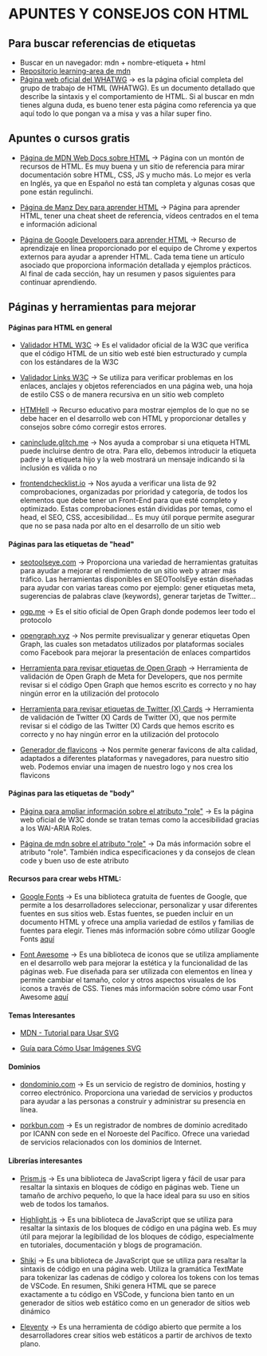 # APUNTES Y CONSEJOS CON HTML
## Para buscar referencias de etiquetas
- Buscar en un navegador: mdn + nombre-etiqueta + html 
- [Repositorio learning-area de mdn](https://github.com/mdn/learning-area)
- [Página web oficial del WHATWG](https://html.spec.whatwg.org/multipage/) -> es la página oficial completa del grupo de trabajo de HTML (WHATWG). Es un documento detallado que describe la sintaxis y el comportamiento de HTML. Si al buscar en mdn tienes alguna duda, es bueno tener esta página como referencia ya que aquí todo lo que pongan va a misa y vas a hilar super fino.

## Apuntes o cursos gratis
- [Página de MDN Web Docs sobre HTML](https://developer.mozilla.org/en/docs/Web/HTML) -> Página con un montón de recursos de HTML. Es muy buena y un sitio de referencia para mirar documentación sobre HTML, CSS, JS y mucho más. Lo mejor es verla en Inglés, ya que en Español no está tan completa y algunas cosas que pone están regulinchi.

- [Página de Manz Dev para aprender HTML](https://lenguajehtml.com/) -> Página para aprender HTML, tener una cheat sheet de referencia, vídeos centrados en el tema e información adicional

- [Página de Google Developers para aprender HTML](https://web.dev/learn/html) -> Recurso de aprendizaje en línea proporcionado por el equipo de Chrome y expertos externos para ayudar a aprender HTML. Cada tema tiene un artículo asociado que proporciona información detallada y ejemplos prácticos. Al final de cada sección, hay un resumen y pasos siguientes para continuar aprendiendo.

## Páginas y herramientas para mejorar
#### Páginas para HTML en general
- [Validador HTML W3C](https://validator.w3.org/) -> Es el validador oficial de la W3C que verifica que el código HTML de un sitio web esté bien estructurado y cumpla con los estándares de la W3C

- [Validador Links W3C](https://validator.w3.org/checklink) -> Se utiliza para verificar problemas en los enlaces, anclajes y objetos referenciados en una página web, una hoja de estilo CSS o de manera recursiva en un sitio web completo
  
- [HTMHell](https://www.htmhell.dev/) -> Recurso educativo para mostrar ejemplos de lo que no se debe hacer en el desarrollo web con HTML y proporcionar detalles y consejos sobre cómo corregir estos errores.

- [caninclude.glitch.me](https://caninclude.glitch.me/) -> Nos ayuda a comprobar si una etiqueta HTML puede incluirse dentro de otra. Para ello, debemos introducir la etiqueta padre y la etiqueta hijo y la web mostrará un mensaje indicando si la inclusión es válida o no

- [frontendchecklist.io](https://frontendchecklist.io/) -> Nos ayuda a verificar una lista de 92 comprobaciones, organizadas por prioridad y categoría, de todos los elementos que debe tener un Front-End para que esté completo y optimizado. Estas comprobaciones están divididas por temas, como el head, el SEO, CSS, accesibilidad... Es muy útil porque permite asegurar que no se pasa nada por alto en el desarrollo de un sitio web

#### Páginas para las etiquetas de "head"

- [seotoolseye.com](https://seotoolseye.com/) -> Proporciona una variedad de herramientas gratuitas para ayudar a mejorar el rendimiento de un sitio web y atraer más tráfico. Las herramientas disponibles en SEOToolsEye están diseñadas para ayudar con varias tareas como por ejemplo: gener etiquetas meta, sugerencias de palabras clave (keywords), generar tarjetas de Twitter...

- [ogp.me](https://ogp.me/) -> Es el sitio oficial de Open Graph donde podemos leer todo el protocolo

- [opengraph.xyz](https://www.opengraph.xyz/) -> Nos permite previsualizar y generar etiquetas Open Graph, las cuales son metadatos utilizados por plataformas sociales como Facebook para mejorar la presentación de enlaces compartidos

- [Herramienta para revisar etiquetas de Open Graph](https://developers.facebook.com/tools/debug/) -> Herramienta de validación de Open Graph de Meta for Developers, que nos permite revisar si el código Open Graph que hemos escrito es correcto y no hay ningún error en la utilización del protocolo

- [Herramienta para revisar etiquetas de Twitter (X) Cards](https://cards-dev.twitter.com/validator) -> Herramienta de validación de Twitter (X) Cards de Twitter (X), que nos permite revisar si el código de las Twitter (X) Cards que hemos escrito es correcto y no hay ningún error en la utilización del protocolo

- [Generador de flavicons](https://realfavicongenerator.net/) -> Nos permite generar favicons de alta calidad, adaptados a diferentes plataformas y navegadores, para nuestro sitio web. Podemos enviar una imagen de nuestro logo y nos crea los flavicons

#### Páginas para las etiquetas de "body"

- [Página para ampliar información sobre el atributo "role"](https://w3c.github.io/aria/#introroles) -> Es la página web oficial de W3C donde se tratan temas como la accesibilidad gracias a los WAI-ARIA Roles.

- [Página de mdn sobre el atributo "role"](https://developer.mozilla.org/en-US/docs/Web/Accessibility/ARIA/Roles) -> Da más información sobre el atributo "role". También indica especificaciones y da consejos de clean code y buen uso de este atributo

#### Recursos para crear webs HTML:
- [Google Fonts](https://fonts.google.com/) -> Es una biblioteca gratuita de fuentes de Google, que permite a los desarrolladores seleccionar, personalizar y usar diferentes fuentes en sus sitios web. Estas fuentes, se pueden incluir en un documento HTML y ofrece una amplia variedad de estilos y familias de fuentes para elegir. Tienes más información sobre cómo utilizar Google Fonts [aquí](https://developers.google.com/fonts/docs/getting_started?hl=es-419)

- [Font Awesome](https://fontawesome.com/) -> Es una biblioteca de iconos que se utiliza ampliamente en el desarrollo web para mejorar la estética y la funcionalidad de las páginas web. Fue diseñada para ser utilizada con elementos en línea y permite cambiar el tamaño, color y otros aspectos visuales de los iconos a través de CSS. Tienes más información sobre cómo usar Font Awesome [aquí](https://fontawesome.com/v4/get-started/)

#### Temas Interesantes
- [MDN - Tutorial para Usar SVG](https://developer.mozilla.org/en-US/docs/Web/SVG)

- [Guía para Cómo Usar Imágenes SVG](https://www.freecodecamp.org/espanol/news/como-utilizar-imagenes-svg-en-css-y-html-un-tutorial-para-principiantes/)


#### Dominios

- [dondominio.com](https://www.dondominio.com/es/) -> Es un servicio de registro de dominios, hosting y correo electrónico. Proporciona una variedad de servicios y productos para ayudar a las personas a construir y administrar su presencia en línea.

- [porkbun.com](https://porkbun.com/) -> Es un registrador de nombres de dominio acreditado por ICANN con sede en el Noroeste del Pacífico. Ofrece una variedad de servicios relacionados con los dominios de Internet.


#### Librerías interesantes
- [Prism.js](https://prismjs.com/) -> Es una biblioteca de JavaScript ligera y fácil de usar para resaltar la sintaxis en bloques de código en páginas web. Tiene un tamaño de archivo pequeño, lo que la hace ideal para su uso en sitios web de todos los tamaños.

- [Highlight.js](https://highlightjs.org/) -> Es una biblioteca de JavaScript que se utiliza para resaltar la sintaxis de los bloques de código en una página web. Es muy útil para mejorar la legibilidad de los bloques de código, especialmente en tutoriales, documentación y blogs de programación.

- [Shiki](https://shiki.matsu.io/) -> Es una biblioteca de JavaScript que se utiliza para resaltar la sintaxis de código en una página web. Utiliza la gramática TextMate para tokenizar las cadenas de código y colorea los tokens con los temas de VSCode. En resumen, Shiki genera HTML que se parece exactamente a tu código en VSCode, y funciona bien tanto en un generador de sitios web estático como en un generador de sitios web dinámico

- [Eleventy](https://www.11ty.dev/) -> Es una herramienta de código abierto que permite a los desarrolladores crear sitios web estáticos a partir de archivos de texto plano.
